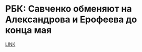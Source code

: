 # РБК: Савченко обменяют на Александрова и Ерофеева до конца мая



[LINK](https://varlamov.ru/1661359.html)